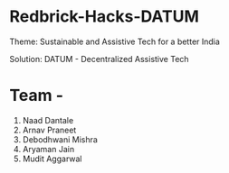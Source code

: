 # Redbrick-Hacks-DATUM

Theme: Sustainable and Assistive Tech for a better India

Solution: DATUM - Decentralized Assistive Tech 

# Team - 
1. Naad Dantale
2. Arnav Praneet
3. Debodhwani Mishra 
4. Aryaman Jain
5. Mudit Aggarwal

